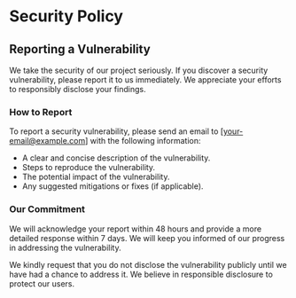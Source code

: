 # Security Policy

## Reporting a Vulnerability

We take the security of our project seriously. If you discover a security vulnerability, please report it to us immediately. We appreciate your efforts to responsibly disclose your findings.

### How to Report

To report a security vulnerability, please send an email to [your-email@example.com] with the following information:

- A clear and concise description of the vulnerability.
- Steps to reproduce the vulnerability.
- The potential impact of the vulnerability.
- Any suggested mitigations or fixes (if applicable).

### Our Commitment

We will acknowledge your report within 48 hours and provide a more detailed response within 7 days. We will keep you informed of our progress in addressing the vulnerability.

We kindly request that you do not disclose the vulnerability publicly until we have had a chance to address it. We believe in responsible disclosure to protect our users.